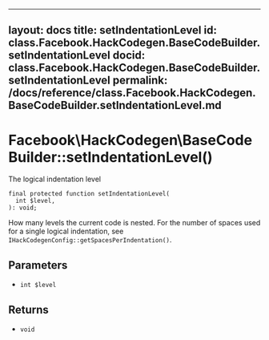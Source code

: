 
***

layout: docs
title: setIndentationLevel
id: class.Facebook.HackCodegen.BaseCodeBuilder.setIndentationLevel
docid: class.Facebook.HackCodegen.BaseCodeBuilder.setIndentationLevel
permalink: /docs/reference/class.Facebook.HackCodegen.BaseCodeBuilder.setIndentationLevel.md
---







# Facebook\\HackCodegen\\BaseCodeBuilder::setIndentationLevel()




The logical indentation level




``` Hack
final protected function setIndentationLevel(
  int $level,
): void;
```




How many levels the current code is nested. For the number of spaces
used for a single logical indentation, see
` IHackCodegenConfig::getSpacesPerIndentation() `.




## Parameters




* ` int $level `




## Returns




- ` void `